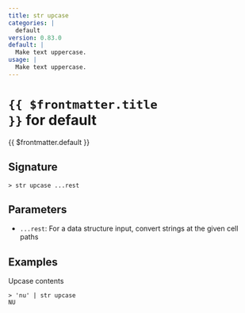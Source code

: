 ```yaml
---
title: str upcase
categories: |
  default
version: 0.83.0
default: |
  Make text uppercase.
usage: |
  Make text uppercase.
---
```


# <code>{{ $frontmatter.title }}</code> for default

<div class='command-title'>{{ $frontmatter.default }}</div>

## Signature

```> str upcase ...rest```

## Parameters

 -  `...rest`: For a data structure input, convert strings at the given cell paths

## Examples

Upcase contents
```shell
> 'nu' | str upcase
NU
```
